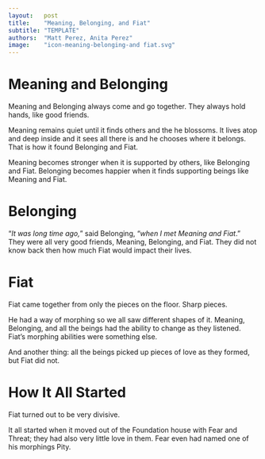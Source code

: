 ```yaml
---
layout:   post
title:    "Meaning, Belonging, and Fiat"
subtitle: "TEMPLATE"
authors:  "Matt Perez, Anita Perez"
image:    "icon-meaning-belonging-and fiat.svg"
---
```


<div style='display:none; '>
 <p>Meaning is the shortest of five beings who live in a house called Foundation. It is also the one that stands higher. It is an introvert.</p>
 <p>Belonging is a friend of Meaning. It is an extrovert. It enjoys others, even when they disagree, becaujse Belonging learns a lot from their disagreements.</p>
</div>

<h1>Meaning and Belonging</h1>
 <p>Meaning and Belonging always come and go together. They always hold hands, like good friends.</p>
 <p>Meaning remains quiet until it finds others and the he blossoms. It lives atop and deep inside and it sees all there is and he chooses where it belongs. That is how it found Belonging and Fiat.</p>
 <p>Meaning becomes stronger when it is supported by others, like Belonging and Fiat. Belonging becomes happier when it finds supporting beings like Meaning and Fiat.</p>

<h1>Belonging</h1>
 <p>&ldquo;<em>It was long time ago,</em>&rdquo; said Belonging, &ldquo;<em>when I met Meaning and Fiat</em>.&rdquo; They were all very good friends, Meaning, Belonging, and Fiat. They did not know back then how much Fiat would impact their lives.</p>

<h1>Fiat</h1>
 <p>Fiat came together from only the pieces on the floor. Sharp pieces.</p>
 <p>He had a way of morphing so we all saw different shapes of it. Meaning, Belonging, and all the beings had the ability to change as they listened. Fiat&rsquo;s morphing abilities were something else.</p>
 <p>And another thing: all the beings picked up pieces of love as they formed, but Fiat did not.</p>

<h1>How It All Started</h1>
 <p>Fiat turned out to be very divisive.</p>
 <p>It all started when it moved out of the Foundation house with Fear and Threat; they had also very little love in them. Fear even had named one of his morphings Pity.</p>